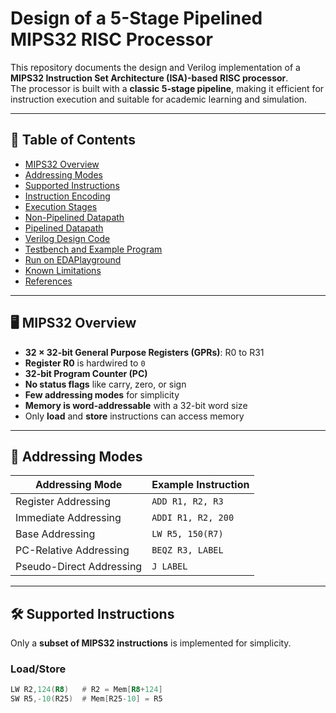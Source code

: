 # Design of a 5-Stage Pipelined MIPS32 RISC Processor

This repository documents the design and Verilog implementation of a **MIPS32 Instruction Set Architecture (ISA)-based RISC processor**.  
The processor is built with a **classic 5-stage pipeline**, making it efficient for instruction execution and suitable for academic learning and simulation.

---

## 📑 Table of Contents
- [MIPS32 Overview](#-mips32-overview)
- [Addressing Modes](#-addressing-modes)
- [Supported Instructions](#-supported-instructions)
- [Instruction Encoding](#-instruction-encoding)
- [Execution Stages](#-execution-stages)
- [Non-Pipelined Datapath](#-non-pipelined-datapath)
- [Pipelined Datapath](#-pipelined-datapath)
- [Verilog Design Code](#-verilog-design-code)
- [Testbench and Example Program](#-testbench-and-example-program)
- [Run on EDAPlayground](#-run-on-edaplayground)
- [Known Limitations](#-known-limitations)
- [References](#-references)

---

## 🖥 MIPS32 Overview
- **32 × 32-bit General Purpose Registers (GPRs)**: R0 to R31  
- **Register R0** is hardwired to `0`  
- **32-bit Program Counter (PC)**  
- **No status flags** like carry, zero, or sign  
- **Few addressing modes** for simplicity  
- **Memory is word-addressable** with a 32-bit word size  
- Only **load** and **store** instructions can access memory  

---

## 🧾 Addressing Modes
| Addressing Mode          | Example Instruction     |
|-------------------------|-------------------------|
| Register Addressing     | `ADD R1, R2, R3`        |
| Immediate Addressing    | `ADDI R1, R2, 200`      |
| Base Addressing         | `LW R5, 150(R7)`        |
| PC-Relative Addressing  | `BEQZ R3, LABEL`        |
| Pseudo-Direct Addressing| `J LABEL`               |

---

## 🛠 Supported Instructions
Only a **subset of MIPS32 instructions** is implemented for simplicity.

### **Load/Store**
```asm
LW R2,124(R8)   # R2 = Mem[R8+124]
SW R5,-10(R25)  # Mem[R25-10] = R5
